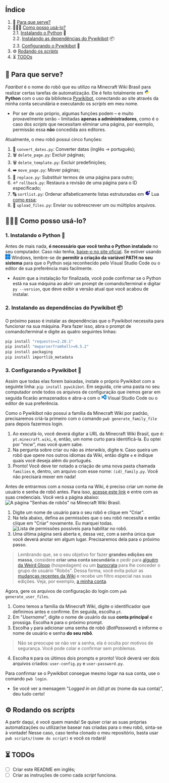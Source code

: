 ## Índice
1. 🤔 [Para que serve?](#-para-que-serve)
2. 🧑🏽‍💻 [Como posso usá-lo?](#-como-posso-usá-lo)<br>
2.1. [Instalando o Python](#1-instalando-o-python-) 🐍<br>
2.2. [Instalando as dependências do Pywikibot](#2-instalando-as-dependências-do-pywikibot-) 📦<br>
2.3. [Configurando o Pywikibot](#3-configurando-o-pywikibot-) 🤖
3. ⚙️ [Rodando os *scripts*](#%EF%B8%8F-rodando-os-scripts)
4. ⏳ [TODOs](#-todos)

## 🤔 Para que serve?
*Faaribot* é o nome do robô que eu utilizo na Minecraft Wiki Brasil para realizar certas tarefas de automatização. Ele é feito totalmente em <img src="https://raw.githubusercontent.com/devicons/devicon/refs/heads/master/icons/python/python-original.svg" alt="Logotipo da linguagem de programação Python" width="16px"> **Python** com o uso da biblioteca [Pywikibot](https://www.mediawiki.org/wiki/Manual:Pywikibot), conectando ao site através da minha conta secundária e executando os *scripts* em meu nome.
* Por ser de uso próprio, algumas funções podem – e muito provavelmente serão – limitadas **apenas a administradores**, como é o caso dos *scripts* que necessitam eliminar uma página, por exemplo, permissão essa **não** concedida aos editores.

Atualmente, o meu robô possui cinco funções:
1. 📅 `convert_dates.py`: Converter datas (inglês → português);
2. 🗑️ `delete_page.py`: Excluir páginas;
3. 🗑️ `delete_template.py`: Excluir predefinições;
4. ➡️ `move_page.py`: Mover páginas;
5. 🔁 `replace.py`: Substituir termos de uma página para outro;
6. ↩️ `rollback.py`: Restaura a revisão de uma página para o ID especificado;
7. 🔠 `sortlist.py`: Ordenar alfabeticamente listas estruturadas em <img src="https://raw.githubusercontent.com/devicons/devicon/refs/heads/master/icons/lua/lua-original.svg" alt="Logoipo da linguagem de programação Lua" width="16px"> Lua [como essa](https://pt.minecraft.wiki/w/Módulo:SpriteFile/ItemSprite);
8. 📁 `upload_files.py`: Enviar ou sobrescrever um ou múltiplos arquivos.

## 🧑🏽‍💻 Como posso usá-lo?
### 1. Instalando o Python 🐍
Antes de mais nada, **é necessário que você tenha o Python instalado** no seu computador. Caso não tenha, [baixe-o no site oficial](https://www.python.org/downloads/). Se estiver usando <img src="https://raw.githubusercontent.com/devicons/devicon/refs/heads/master/icons/windows11/windows11-original.svg" alt="Logotipo do sistema operacional Windows" width="16px"> Windows, lembre-se de **permitir a criação da variável PATH no seu sistema** para que o Python seja reconhecido pelo Visual Studio Code ou o editor de sua preferência mais facilmente.
* Assim que a instalação for finalizada, você pode confirmar se o Python está na sua máquina ao abrir um prompt de comando/terminal e digitar `py --version`, que deve exibir a versão atual que você acabou de instalar.

### 2. Instalando as dependências do Pywikibot 📦
O próximo passo é instalar as dependências que o Pywikibot necessita para funcionar na sua máquina. Para fazer isso, abra o prompt de comando/terminal e digite as quatro seguintes linhas:
```bash
pip install "requests>=2.20.1"
pip install "mwparserfromhell>=0.5.2"
pip install packaging
pip install importlib_metadata
```

### 3. Configurando o Pywikibot 🤖
Assim que todas elas forem baixadas, instale o próprio Pywikibot com a seguinte linha: `pip install pywikibot`. Em seguida, crie uma pasta no seu computador onde todos os arquivos de configuração que iremos gerar em seguida ficarão armazenados e abra-a com o <img src="https://raw.githubusercontent.com/devicons/devicon/refs/heads/master/icons/vscode/vscode-original.svg" alt="Logotipo do editor Visual Studio Code" width="16px"> Visual Studio Code ou o editor de sua preferência.

Como o Pywikibot não possui a família da Minecraft Wiki por padrão, precisaremos criá-la primeiro com o comando `pwb generate_family_file` para depois fazermos login.
1. Ao executá-lo, você deverá digitar a URL da Minecraft Wiki Brasil, que é: `pt.minecraft.wiki`, e, então, um nome curto para identificá-la. Eu optei por "mcw", mas você quem sabe.
2. Na pergunta sobre criar ou não as *interwikis*, digite `N`. Caso queira um robô que opere nos outros idiomas da Wiki, então digite `e` e indique quais você deseja além do português.
3. Pronto! Você deve ter notado a criação de uma nova pasta chamada `families` e, dentro, um arquivo com esse nome: `(id)_family.py`. Você não precisará mexer em nada!

Antes de entrarmos com a nossa conta na Wiki, é preciso criar um nome de usuário e senha de robô antes. Para isso, [acesse este link](https://pt.minecraft.wiki/w/Especial:BotPasswords) e entre com as suas credenciais. Você verá a página abaixo:
![A página "Senhas de robôs" na Minecraft Wiki Brasil.](https://i.imgur.com/HIsIi7A.png)
1. Digite um nome de usuário para o seu robô e clique em "Criar".
2. Na tela abaixo, defina as permissões que o seu robô necessita e então clique em "Criar" novamente. Eu marquei todas.<br>
![Lista de permissões possíveis para habilitar no robô.](https://i.imgur.com/GdMusRo.png)
3. Uma última página será aberta e, dessa vez, com a senha única que você deverá anotar em algum lugar. Precisaremos dela para o próximo passo.

> Lembrando que, se o seu objetivo for fazer **grandes edições em massa**, considere **criar uma conta secundária** e pedir para [alguém da Weird Gloop](https://pt.minecraft.wiki/w/Minecraft_Wiki:Lista_da_equipe_Weird_Gloop) (hospedagem) ou um [burocrata](https://pt.minecraft.wiki/w/Especial:Lista_de_usuários?group=bureaucrat) para lhe conceder o grupo de usuário "Robôs". Dessa forma, você evita poluir as [mudanças recentes da Wiki](https://pt.minecraft.wiki/w/Especial:Mudanças_recentes) e recebe um filtro especial nas suas edições. Veja, por exemplo, [a minha conta](https://pt.minecraft.wiki/w/Usuário:Faaribot).

Agora, gere os arquivos de configuração do login com `pwb generate_user_files`.
1. Como temos a família da Minecraft Wiki, digite o identificador que definimos antes e confirme. Em seguida, escolha `pt`.
2. Em "*Username*", digite o nome de usuário da sua **conta principal** e prossiga. Escolha `N` para o próximo prompt.
3. Escolha `y` para adicionar uma senha de robô (*BotPassword*) e informe o nome de usuário e senha **do seu robô**.
> Não se preocupe se não ver a senha, ela é oculta por motivos de segurança. Você pode colar e confirmar sem problemas.
4. Escolha `N` para os últimos dois prompts e pronto! Você deverá ver dois arquivos criados: `user-config.py` e `user-password.py`.

Para confirmar se o Pywikibot consegue mesmo logar na sua conta, use o comando `pwb login`.
* Se você ver a mensagem "*Logged in on (id):pt as* (nome da sua conta)", deu tudo certo!

## ⚙️ Rodando os *scripts*
A partir daqui, é você quem manda! Se quiser criar as suas próprias automatizações ou utilizar/se basear nas criadas para o meu robô, sinta-se à vontade! Nesse caso, caso tenha clonado o meu repositório, basta usar `pwb scripts/(nome do script)` e você os rodará!

## ⏳ TODOs
- [ ] Criar este README em inglês;
- [ ] Criar as instruções de como cada *script* funciona.
